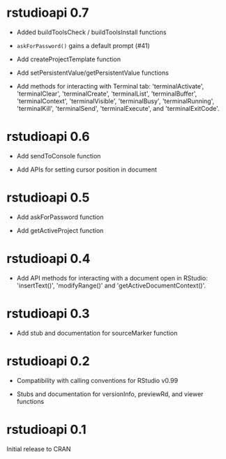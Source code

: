 # rstudioapi 0.7

* Added buildToolsCheck / buildToolsInstall functions

* `askForPassword()` gains a default prompt (#41)

* Add createProjectTemplate function

* Add setPersistentValue/getPersistentValue functions

* Add methods for interacting with Terminal tab: 'terminalActivate', 'terminalClear', 'terminalCreate', 'terminalList', 'terminalBuffer', 'terminalContext', 'terminalVisible', 'terminalBusy', 'terminalRunning', 'terminalKill', 'terminalSend', 'terminalExecute', and 'terminalExitCode'.

# rstudioapi 0.6

* Add sendToConsole function

* Add APIs for setting cursor position in document

# rstudioapi 0.5

* Add askForPassword function

* Add getActiveProject function

# rstudioapi 0.4

* Add API methods for interacting with a document open in RStudio: 'insertText()', 'modifyRange()' and 'getActiveDocumentContext()'.

# rstudioapi 0.3

* Add stub and documentation for sourceMarker function

# rstudioapi 0.2

* Compatibility with calling conventions for RStudio v0.99

* Stubs and documentation for versionInfo, previewRd, and viewer functions

# rstudioapi 0.1

Initial release to CRAN

